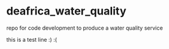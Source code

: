 # deafrica_water_quality
repo for code development to produce a water quality service

this is a test line :) :(
